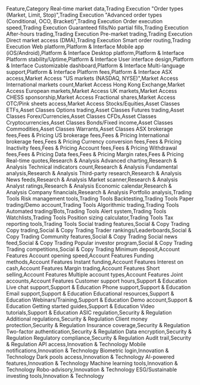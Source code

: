 Feature,Category
Real-time market data,Trading Execution
"Order types (Market, Limit, Stop)",Trading Execution
"Advanced order types (Conditional, OCO, Bracket)",Trading Execution
Order execution speed,Trading Execution
Guaranteed fills/No partial fills,Trading Execution
After-hours trading,Trading Execution
Pre-market trading,Trading Execution
Direct market access (DMA),Trading Execution
Smart order routing,Trading Execution
Web platform,Platform & Interface
Mobile app (iOS/Android),Platform & Interface
Desktop platform,Platform & Interface
Platform stability/Uptime,Platform & Interface
User interface design,Platform & Interface
Customizable dashboard,Platform & Interface
Multi-language support,Platform & Interface
Platform fees,Platform & Interface
ASX access,Market Access
"US markets (NASDAQ, NYSE)",Market Access
International markets count,Market Access
Hong Kong Exchange,Market Access
European markets,Market Access
UK markets,Market Access
CHESS sponsorship,Market Access
Fractional shares,Market Access
OTC/Pink sheets access,Market Access
Stocks/Equities,Asset Classes
ETFs,Asset Classes
Options trading,Asset Classes
Futures trading,Asset Classes
Forex/Currencies,Asset Classes
CFDs,Asset Classes
Cryptocurrencies,Asset Classes
Bonds/Fixed income,Asset Classes
Commodities,Asset Classes
Warrants,Asset Classes
ASX brokerage fees,Fees & Pricing
US brokerage fees,Fees & Pricing
International brokerage fees,Fees & Pricing
Currency conversion fees,Fees & Pricing
Inactivity fees,Fees & Pricing
Account fees,Fees & Pricing
Withdrawal fees,Fees & Pricing
Data fees,Fees & Pricing
Margin rates,Fees & Pricing
Real-time quotes,Research & Analysis
Advanced charting,Research & Analysis
Technical indicators count,Research & Analysis
Fundamental analysis,Research & Analysis
Third-party research,Research & Analysis
News feeds,Research & Analysis
Market scanner,Research & Analysis
Analyst ratings,Research & Analysis
Economic calendar,Research & Analysis
Company financials,Research & Analysis
Portfolio analysis,Trading Tools
Risk management tools,Trading Tools
Backtesting,Trading Tools
Paper trading/Demo account,Trading Tools
Algorithmic trading,Trading Tools
Automated trading/Bots,Trading Tools
Alert system,Trading Tools
Watchlists,Trading Tools
Position sizing calculator,Trading Tools
Tax reporting tools,Trading Tools
Social trading features,Social & Copy Trading
Copy trading,Social & Copy Trading
Trader rankings/Leaderboards,Social & Copy Trading
Community features,Social & Copy Trading
Social news feed,Social & Copy Trading
Popular investor program,Social & Copy Trading
Trading competitions,Social & Copy Trading
Minimum deposit,Account Features
Account opening speed,Account Features
Funding methods,Account Features
Instant funding,Account Features
Interest on cash,Account Features
Margin trading,Account Features
Short selling,Account Features
Multiple account types,Account Features
Joint accounts,Account Features
Customer support hours,Support & Education
Live chat support,Support & Education
Phone support,Support & Education
Email support,Support & Education
Educational resources,Support & Education
Webinars/Training,Support & Education
Demo account,Support & Education
Getting started guides,Support & Education
Video tutorials,Support & Education
ASIC regulation,Security & Regulation
Additional regulations,Security & Regulation
Client money protection,Security & Regulation
Insurance coverage,Security & Regulation
Two-factor authentication,Security & Regulation
Data encryption,Security & Regulation
Regulatory compliance,Security & Regulation
Audit trail,Security & Regulation
API access,Innovation & Technology
Mobile notifications,Innovation & Technology
Biometric login,Innovation & Technology
Dark pools access,Innovation & Technology
AI-powered features,Innovation & Technology
Machine learning tools,Innovation & Technology
Robo-advisory,Innovation & Technology
ESG/Sustainable investing tools,Innovation & Technology
